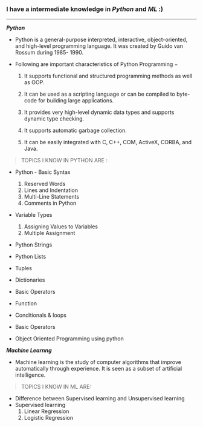 

### I have a intermediate knowledge in ***Python*** and ***ML***  :)

---
***Python***
- Python is a general-purpose interpreted, interactive, object-oriented, and high-level programming language. It was created by Guido van Rossum during 1985- 1990. 

- Following are important characteristics of Python Programming −
   1. It supports functional and structured programming methods as well as OOP.

    2. It can be used as a scripting language or can be compiled to byte-code for building large applications.

    3. It provides very high-level dynamic data types and supports dynamic type checking.

    4. It supports automatic garbage collection.

    5. It can be easily integrated with C, C++, COM, ActiveX, CORBA, and Java.




>TOPICS I KNOW IN PYTHON ARE :
 - Python - Basic Syntax
    1. Reserved Words
    2. Lines and Indentation
    3. Multi-Line Statements
    4. Comments in Python
    
 - Variable Types
    1. Assigning Values to Variables
    2. Multiple Assignment
    
 - Python Strings
    
 - Python Lists
 - Tuples
 - Dictionaries
 - Basic Operators
 - Function
 - Conditionals & loops
 - Basic Operators
 - Object Oriented Programming using python
 
 ***Machine Learnng***
  - Machine learning is the study of computer algorithms that improve automatically through experience. It is seen as a subset of artificial intelligence. 

>TOPICS I KNOW IN ML ARE:
   - Difference between Supervised learning and Unsupervised learning 
   - Supervised learning
        1. Linear Regression 
        2. Logistic Regression 



